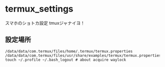 # termux_settings

スマホのショトカ設定 tmuxジャナイヨ！

## 設定場所
```
/data/data/com.termux/files/home/.termux/termux.properties
/data/data/com.termux/files/usr/share/examples/termux/termux.properties
touch ~/.profile ~/.bash_logout # about acquire waylock
```
